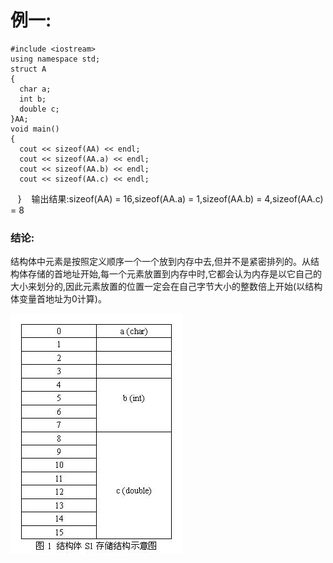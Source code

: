 # 例一:
    #include <iostream>
    using namespace std;
    struct A
    {
      char a;
      int b;
      double c;
    }AA;
    void main()
    {
      cout << sizeof(AA) << endl;
      cout << sizeof(AA.a) << endl;
      cout << sizeof(AA.b) << endl;
      cout << sizeof(AA.c) << endl;
    }
    输出结果:sizeof(AA) = 16,sizeof(AA.a) = 1,sizeof(AA.b) = 4,sizeof(AA.c) = 8
### 结论:
结构体中元素是按照定义顺序一个一个放到内存中去,但并不是紧密排列的。从结构体存储的首地址开始,每一个元素放置到内存中时,它都会认为内存是以它自己的大小来划分的,因此元素放置的位置一定会在自己字节大小的整数倍上开始(以结构体变量首地址为0计算)。    


![1](https://github.com/nzhao7003/Cplusplus/blob/master/image/1.jpg)
